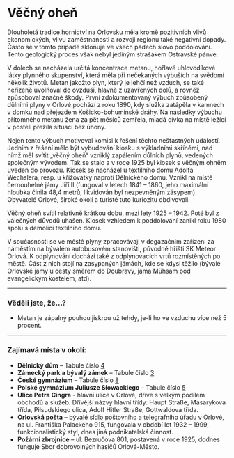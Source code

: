 # Věčný oheň

Dlouholetá tradice hornictví na Orlovsku měla kromě pozitivních vlivů ekonomických, vlivu zaměstnanosti a rozvoji regionu také negativní dopady. Často se v tomto případě skloňuje ve všech pádech slovo poddolování. Tento geologický proces však nebyl jediným strašákem Ostravské pánve.

V dolech se nacházela určitá koncentrace metanu, hořlavé uhlovodíkové látky plynného skupenství, která měla při nečekaných výbuších na svědomí několik životů. Metan jakožto plyn, který je lehčí než vzduch, se také neřízeně uvolňoval do ovzduší, hlavně z uzavřených dolů, a rovněž způsoboval značné škody. První zdokumentovaný výbuch způsobený důlními plyny v Orlové pochází z roku 1890, kdy služka zatápěla v kamnech v domku nad přejezdem Košicko-bohumínské dráhy. Na následky výbuchu přítomného metanu žena za pět měsíců zemřela, mladá dívka na místě ležící v posteli přežila situaci bez úhony.

Nejen tento výbuch motivoval komisi k řešení těchto nešťastných událostí. Jedním z řešení mělo být vybudování kiosku s výkladními skříněmi, nad nímž měl svítit „věčný oheň“ vzniklý zapálením důlních plynů, vedených společným vývodem. Tak se stalo a v roce 1925 byl kiosek s věčným ohněm uveden do provozu. Kiosek se nacházel u textilního domu Adolfa Wechslera, resp. u křižovatky naproti Dělnického domu. Vznikl na místě černouhelné jámy Jiří II (fungoval v letech 1841 – 1860, jeho maximální hloubka činila 48,4 metrů, likvidován byl nezpevněným zásypem). Obyvatelé Orlové, široké okolí a turisté tuto kuriozitu obdivovali.

Věčný oheň svítil relativně krátkou dobu, mezi lety 1925 – 1942. Poté byl z válečných důvodů uhašen. Kiosek vzhledem k poddolování zanikl roku 1980 spolu s demolicí textilního domu.

V současnosti se ve městě plyny zpracovávají v degazačním zařízení za náměstím na bývalém autobusovém stanovišti, původně hřišti SK Meteor Orlová. K odplynování dochází také z odplynovacích vrtů rozmístěných po městě. Část z nich stojí na zasypaných jámách, kde se kdysi těžilo (bývalé Orlovské jámy u cesty směrem do Doubravy, jáma Mühsam pod evangelickým kostelem, atd).

---

### Věděli jste, že...?

- Metan je zápalný pouhou jiskrou už tehdy, je-li ho ve vzduchu více než 5 procent.

---

### Zajímavá místa v okolí:

- **Dělnický dům** – Tabule číslo [4](/misto/4)
- **Zámecký park a bývalý zámek** – Tabule číslo [3](/misto/3)
- **České gymnázium** – Tabule číslo [8](/misto/8)
- **Polské gymnázium Juliusze Słowackiego** – Tabule číslo [5](/misto/5)
- **Ulice Petra Cingra** - hlavní ulice v Orlové, dříve s velkým podílem obchodů a služeb. Dřívější názvy hlavní třídy: Haupt Straße, Masarykova třída, Piłsudskiego ulica, Adolf Hitler Straße, Gottwaldova třída.
- **Orlovská pošta** – bývalé sídlo poštovního a telegrafního úřadu v Orlové, na ul. Františka Palackého 915, fungovala v období let 1932 – 1999, funkcionalistický styl, dnes jiná podnikatelská činnost.
- **Požární zbrojnice** – ul. Bezručova 801, postavená v roce 1925, dodnes funguje Sbor dobrovolných hasičů Orlová-Město.
